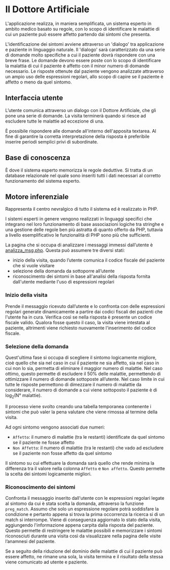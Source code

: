 # Il Dottore Artificiale

L'applicazione realizza, in maniera semplificata, un sistema esperto in ambito medico basato su regole, con lo scopo di identificare le malattie di cui un paziente può essere affetto partendo dai sintomi che presenta.

L'identificazione dei sintomi avviene attraverso un 'dialogo' tra applicazione e paziente in linguaggio naturale.
Il 'dialogo' sarà caratterizzato da una serie di domande molto specifiche a cui il paziente dovrà rispondere con una breve frase.
Le domande devono essere poste con lo scopo di identificare la malattia di cui il paziente è affetto con il minor numero di domande necessario.
Le risposte ottenute dal paziente vengono analizzate  attraverso un ampio uso delle espressioni regolari, allo scopo di capire se il paziente è affetto o meno da quel sintomo.

## Interfaccia utente

L’utente comunica attraverso un dialogo con il Dottore Artificiale, che gli pone una serie di domande.
La visita terminerà quando si riesce ad escludere tutte le malattie ad eccezione di una.

È possibile rispondere alle domande all'interno dell'apposita textarea.
Al fine di garantire la corretta interpretazione della risposta è preferibile inserire periodi semplici privi di subordinate.

## Base di conoscenza

È dove il sistema esperto memorizza le regole deduttive.
Si tratta di un database relazionale nel quale sono inseriti tutti i dati necessari al corretto funzionamento del sistema esperto.

## Motore inferenziale

Rappresenta il centro nevralgico di tutto il sistema ed è realizzato in PHP.

I sistemi esperti in genere vengono realizzati in linguaggi specifici che integrano nel loro funzionamento di base associazioni logiche tra stringhe e una gestione delle regole ben più astratta di quanto offerto da PHP, tuttavia a livello esemplificativo le funzionalità di PHP sono più che sufficienti.

La pagina che si occupa di analizzare i messaggi immessi dall’utente è [analizza_msg.php](code/analizza_msg.php).
Questa può assumere tre diversi stati:

- inizio della visita, quando l’utente comunica il codice fiscale del paziente che si vuole visitare
- selezione della domanda da sottoporre all’utente
- riconoscimento dei sintomi in base all'analisi della risposta fornita dall'utente mediante l'uso di espressioni regolari

### Inizio della visita

Prende il messaggio ricevuto dall’utente e lo confronta con delle espressioni regolari generate dinamicamente a partire dai codici fiscali dei pazienti che l'utente ha in cura.
Verifica così se nella risposta è presente un codice fiscale valido.
Qualora fosse questo il caso, la visita viene intestata al paziente, altrimenti viene richiesto nuovamente l'inserimento del codice fiscale.

### Selezione della domanda

Quest'ultima fase si occupa di scegliere il sintomo logicamente migliore, cioè quello che sia nel caso in cui il paziente ne sia affetto, sia nel caso in cui non lo sia, permetta di eliminare il maggior numero di malattie.
Nel caso ottimo, questo permette di escludere il 50% delle malattie, permettendo di ottimizzare il numero di domande sottoposte all’utente.
Nel caso limite in cui tutte le risposte permettono di dimezzare il numero di malattie da considerare, il numero di domande a cui viene sottoposto il paziente è di log<sub>2</sub>(N° malattie).

Il processo viene svolto creando una tabella temporanea contenente i sintomi che può valer la pena valutare che viene rimossa al termine della visita.

Ad ogni sintomo vengono associati due numeri:

- `Affetto`: il numero di malattie (tra le restanti) identificate da quel sintomo se il paziente ne fosse affetto
- `Non Affetto`: il numero di malattie (tra le restanti) che vado ad escludere se il paziente non fosse affetto da quel sintomo

Il sintomo su cui effettuare la domanda sarà quello che rende minima la differenza tra il valore nella colonna `Affetto` e `Non affetto`. Questo permette la scelta dei sintomi logicamente migliori.

### Riconoscimento dei sintomi

Confronta il messaggio inserito dall'utente con le espressioni regolari legate al sintomo da cui è stata scelta la domanda, attraverso la funzione `preg_match`.
Assumo che solo un espressione regolare potrà soddisfare la condizione e pertanto appena si trova la prima occorrenza la ricerca si di un match si interrompe.
Viene di conseguenza aggiornato lo stato della visita, aggiungendo l'informazione appena carpita dalla risposta del paziente.
Questo permette di restringere le malattie possibili e memorizzare i sintomi riconosciuti durante una visita così da visualizzare nella pagina delle visite l’anamnesi del paziente.

Se a seguito della riduzione del dominio delle malattie di cui il paziente può essere affetto, ne rimane una sola, la visita termina e il risultato della stessa viene comunicato ad utente e paziente.
